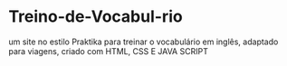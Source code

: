 # Treino-de-Vocabul-rio
um site no estilo Praktika para treinar o vocabulário em inglês, adaptado para viagens, criado com HTML, CSS E JAVA SCRIPT
